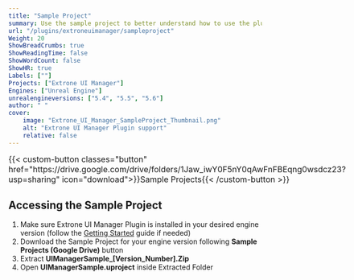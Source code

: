 ```yaml
---
title: "Sample Project"
summary: Use the sample project to better understand how to use the plugin.
url: "/plugins/extroneuimanager/sampleproject"
Weight: 20
ShowBreadCrumbs: true
ShowReadingTime: false
ShowWordCount: false
ShowHR: true
Labels: [""]
Projects: ["Extrone UI Manager"]
Engines: ["Unreal Engine"]
unrealengineversions: ["5.4", "5.5", "5.6"]
author: " "
cover:
    image: "Extrone_UI_Manager_SampleProject_Thumbnail.png"
    alt: "Extrone UI Manager Plugin support"
    relative: false
---
```


<div class="buttons" style="display:flex; justify-content:left; font-size:medium; max-width:none; gap:var(--gap); margin-top:var(--gap);">
{{< custom-button classes="button" href="https://drive.google.com/drive/folders/1Jaw_iwY0F5nY0qAwFnFBEqng0wsdcz23?usp=sharing" icon="download">}}Sample Projects{{< /custom-button >}}
</div>

## Accessing the Sample Project

1. Make sure Extrone UI Manager Plugin is installed in your desired engine version (follow the [Getting Started](../documentation/gettingstarted/) guide if needed)
2. Download the Sample Project for your engine version following **Sample Projects (Google Drive)** button
3. Extract **UIManagerSample_[Version_Number].Zip**
4. Open **UIManagerSample.uproject** inside Extracted Folder
